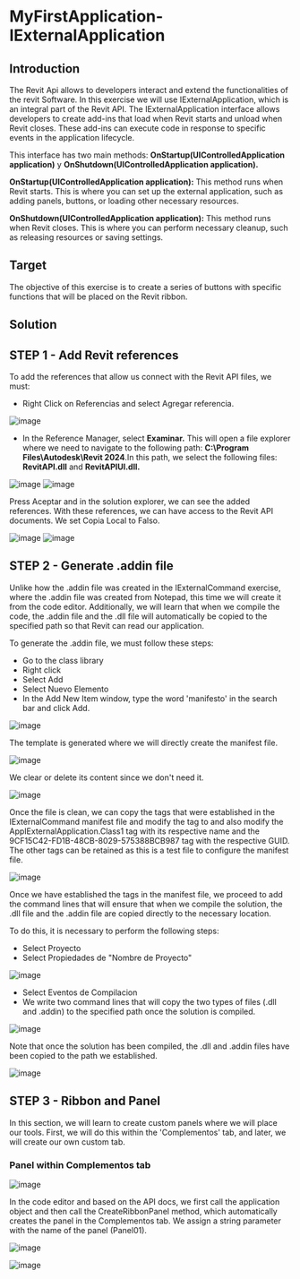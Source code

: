 # MyFirstApplication-IExternalApplication

## Introduction

The Revit Api allows to developers interact and extend the functionalities of the revit Software.
In this exercise we will use IExternalApplication, which is an integral part of the Revit API. The IExternalApplication interface allows developers to create add-ins that load when Revit starts and unload when Revit closes. These add-ins can execute code in response to specific events in the application lifecycle.

This interface has two main methods: **OnStartup(UIControlledApplication application)** y **OnShutdown(UIControlledApplication application).**

**OnStartup(UIControlledApplication application):** This method runs when Revit starts. This is where you can set up the external application, such as adding panels, buttons, or loading other necessary resources.

**OnShutdown(UIControlledApplication application):** This method runs when Revit closes. This is where you can perform necessary cleanup, such as releasing resources or saving settings.

## Target

The objective of this exercise is to create a series of buttons with specific functions that will be placed on the Revit ribbon.

## Solution

## STEP 1 - Add Revit references

  To add the references that allow us connect with the Revit API files, we must:

   - Right Click on Referencias and select Agregar referencia.

   ![image](https://github.com/AndresF-SanchezG/MyFirstApplication-IExternalCommand/assets/113924667/05a8a1c5-4548-40cc-a864-8c24cdfe16ff)

   - In the Reference Manager, select **Examinar.** This will open a file explorer where we need to navigate to the following path: **C:\Program Files\Autodesk\Revit 2024**.In this path,     we select the following files: **RevitAPI.dll** and **RevitAPIUI.dll.**
     

   ![image](https://github.com/AndresF-SanchezG/MyFirstApplication-IExternalCommand/assets/113924667/eac18fe8-e9c0-48f2-8ca7-498642c83b46)
   ![image](https://github.com/AndresF-SanchezG/MyFirstApplication-IExternalCommand/assets/113924667/a3f9794a-5cc8-460e-8df7-5a6016829cec)

  Press Aceptar and in the solution explorer, we can see the added references. With these references, we can have access to the Revit API documents. We set Copia Local to Falso.

   ![image](https://github.com/AndresF-SanchezG/MyFirstApplication-IExternalCommand/assets/113924667/7731dd67-77fc-4468-88b4-429e7cf62f20)
   ![image](https://github.com/AndresF-SanchezG/MyFirstApplication-IExternalCommand/assets/113924667/fa183e5a-76b1-47e3-8e47-952f555de233)
   
## STEP 2 - Generate .addin file

Unlike how the .addin file was created in the IExternalCommand exercise, where the .addin file was created from Notepad, this time we will create it from the code editor. Additionally, we will learn that when we compile the code, the .addin file and the .dll file will automatically be copied to the specified path so that Revit can read our application.

To generate the .addin file, we must follow these steps:

  - Go to the class library
  - Right click
  - Select Add
  - Select Nuevo Elemento
  - In the Add New Item window, type the word 'manifesto' in the search bar and click Add.
    
  ![image](https://github.com/user-attachments/assets/38ff9d2e-2082-4a1e-9259-0efe571ce9bd)

  The template is generated where we will directly create the manifest file.

  ![image](https://github.com/user-attachments/assets/b3a21bfe-8708-46d6-b88f-fdc28a639c04)

  We clear or delete its content since we don't need it.

  ![image](https://github.com/user-attachments/assets/68b6d929-49f8-44d5-bb3d-e221453fe996)

  Once the file is clean, we can copy the tags that were established in the IExternalCommand manifest file and modify the <AddIn Type="Command"> tag to <AddIn Type="Application"> and also modify the <FullClassName>AppIExternalApplication.Class1</FullClassName> tag with its respective name and the <ClientId>9CF15C42-FD1B-48CB-8029-575388BCB987</ClientId> tag with the respective GUID. The other tags can be retained as this is a test file to configure the manifest file.

  ![image](https://github.com/user-attachments/assets/7bb9ac11-7e70-4a77-b6b5-0e6c1a1092c5)

  Once we have established the tags in the manifest file, we proceed to add the command lines that will ensure that when we compile the solution, the .dll file and the .addin file are copied directly to the necessary location.

  To do this, it is necessary to perform the following steps:

  - Select Proyecto
  - Select Propiedades de "Nombre de Proyecto" 

  ![image](https://github.com/user-attachments/assets/adb96f01-f5de-4f27-b91f-9033931b79c5)
  
  - Select Eventos de Compilacion
  - We write two command lines that will copy the two types of files (.dll and .addin) to the specified path once the solution is compiled.

  ![image](https://github.com/user-attachments/assets/6a4ab4b0-77a3-4877-8e7f-016af5e4c9f3)

  Note that once the solution has been compiled, the .dll and .addin files have been copied to the path we established.

  ![image](https://github.com/user-attachments/assets/3cd23aa6-8fed-4242-9f42-32f3f933d1cf)

## STEP 3 - Ribbon and Panel

In this section, we will learn to create custom panels where we will place our tools. First, we will do this within the 'Complementos' tab, and later, we will create our own custom tab.

### Panel within Complementos tab

  ![image](https://github.com/user-attachments/assets/cb0ce1e2-dd27-463b-a793-edc783dcbfb4)

In the code editor and based on the API docs, we first call the application object and then call the CreateRibbonPanel method, which automatically creates the panel in the Complementos tab. We assign a string parameter with the name of the panel (Panel01).

  ![image](https://github.com/user-attachments/assets/f1a777bc-66f7-46a6-b26c-1d0a07a719a3)

  ![image](https://github.com/user-attachments/assets/1f94b61e-b40b-4080-a57d-ad01b861f0be)
  
 


  








